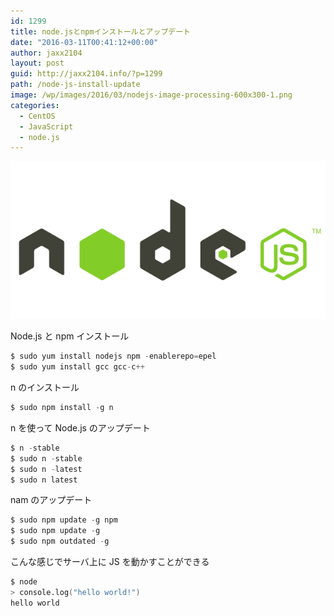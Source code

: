 ```yaml
---
id: 1299
title: node.jsとnpmインストールとアップデート
date: "2016-03-11T00:41:12+00:00"
author: jaxx2104
layout: post
guid: http://jaxx2104.info/?p=1299
path: /node-js-install-update
image: /wp/images/2016/03/nodejs-image-processing-600x300-1.png
categories:
  - CentOS
  - JavaScript
  - node.js
---
```


<img src="./nodejs-image-processing.png" alt="nodejs-image-processing" />

Node.js と npm インストール

```s
$ sudo yum install nodejs npm -enablerepo=epel
$ sudo yum install gcc gcc-c++
```

<!--more-->

n のインストール

```s
$ sudo npm install -g n
```

n を使って Node.js のアップデート

```s
$ n -stable
$ sudo n -stable
$ sudo n -latest
$ sudo n latest
```

nam のアップデート

```s
$ sudo npm update -g npm
$ sudo npm update -g
$ sudo npm outdated -g
```

こんな感じでサーバ上に JS を動かすことができる

```s
$ node
> console.log("hello world!")
hello world
```
